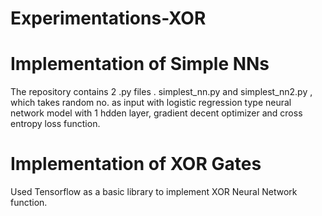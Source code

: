 # Experimentations-XOR 


# Implementation of Simple NNs
The repository contains 2 .py files .
simplest_nn.py and simplest_nn2.py , which takes random no. as input with logistic regression type neural network model with 1 hdden layer, gradient decent optimizer and cross entropy loss function.

# Implementation of XOR Gates

Used Tensorflow as a basic library to implement XOR Neural Network function.
